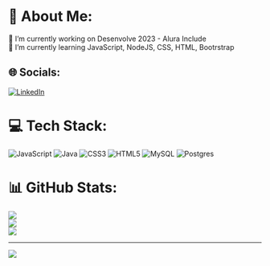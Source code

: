 # 💫 About Me:
🔭 I’m currently working on Desenvolve 2023 - Alura Include<br>🌱 I’m currently learning JavaScript, NodeJS, CSS, HTML, Bootrstrap


## 🌐 Socials:
[![LinkedIn](https://img.shields.io/badge/LinkedIn-%230077B5.svg?logo=linkedin&logoColor=white)](https://linkedin.com/in/luisfelipe-tec) 

# 💻 Tech Stack:
![JavaScript](https://img.shields.io/badge/javascript-%23323330.svg?style=for-the-badge&logo=javascript&logoColor=%23F7DF1E) ![Java](https://img.shields.io/badge/java-%23ED8B00.svg?style=for-the-badge&logo=java&logoColor=white) ![CSS3](https://img.shields.io/badge/css3-%231572B6.svg?style=for-the-badge&logo=css3&logoColor=white) ![HTML5](https://img.shields.io/badge/html5-%23E34F26.svg?style=for-the-badge&logo=html5&logoColor=white) ![MySQL](https://img.shields.io/badge/mysql-%2300f.svg?style=for-the-badge&logo=mysql&logoColor=white) ![Postgres](https://img.shields.io/badge/postgres-%23316192.svg?style=for-the-badge&logo=postgresql&logoColor=white)
# 📊 GitHub Stats:
![](https://github-readme-stats.vercel.app/api?username=luisfelipe-tec&theme=dark&hide_border=false&include_all_commits=false&count_private=false)<br/>
![](https://github-readme-streak-stats.herokuapp.com/?user=luisfelipe-tec&theme=dark&hide_border=false)<br/>
![](https://github-readme-stats.vercel.app/api/top-langs/?username=luisfelipe-tec&theme=dark&hide_border=false&include_all_commits=false&count_private=false&layout=compact)

---
[![](https://visitcount.itsvg.in/api?id=luisfelipe-tec&icon=0&color=0)](https://visitcount.itsvg.in)

<!-- Proudly created with GPRM ( https://gprm.itsvg.in ) -->
